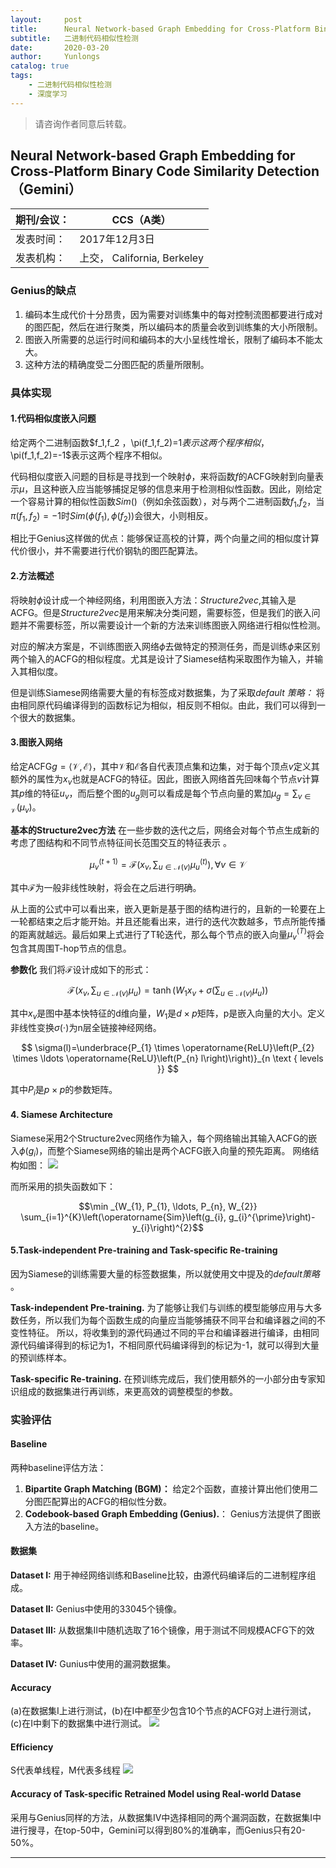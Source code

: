 ```yaml
---
layout:     post
title:      Neural Network-based Graph Embedding for Cross-Platform Binary Code Similarity Detection（Gemini）阅读笔记
subtitle:   二进制代码相似性检测
date:       2020-03-20
author:     Yunlongs
catalog: true
tags:
    - 二进制代码相似性检测
    - 深度学习
---
```


>请咨询作者同意后转载。

## Neural Network-based Graph Embedding for Cross-Platform Binary Code Similarity Detection（Gemini）

|期刊/会议： |CCS（A类）|
| ---|---|
|发表时间：|2017年12月3日|
|发表机构：|上交， California, Berkeley|

### Genius的缺点
1. 编码本生成代价十分昂贵，因为需要对训练集中的每对控制流图都要进行成对的图匹配，然后在进行聚类，所以编码本的质量会收到训练集的大小所限制。
2. 图嵌入所需要的总运行时间和编码本的大小呈线性增长，限制了编码本不能太大。
3. 这种方法的精确度受二分图匹配的质量所限制。

### 具体实现
#### 1.代码相似度嵌入问题
给定两个二进制函数$f_1,f_2 $，$\pi(f_1,f_2)=1$表示这两个程序相似，$\pi(f_1,f_2)=-1$表示这两个程序不相似。

代码相似度嵌入问题的目标是寻找到一个映射$\phi$，来将函数$f$的ACFG映射到向量表示$\mu$，且这种嵌入应当能够捕捉足够的信息来用于检测相似性函数。因此，刚给定一个容易计算的相似性函数$Sim()$（例如余弦函数），对与两个二进制函数$f_1$,$f_2$，当$\pi(f_1,f_2)=-1$时$Sim(\phi(f_1),\phi(f_2))$会很大，小则相反。

相比于Genius这样做的优点：能够保证高校的计算，两个向量之间的相似度计算代价很小，并不需要进行代价钢轨的图匹配算法。


#### 2.方法概述

将映射$\phi$设计成一个神经网络，利用图嵌入方法：*Structure2vec*,其输入是ACFG。但是*Structure2vec*是用来解决分类问题，需要标签，但是我们的嵌入问题并不需要标签，所以需要设计一个新的方法来训练图嵌入网络进行相似性检测。

对应的解决方案是，不训练图嵌入网络$\phi$去做特定的预测任务，而是训练$\phi$来区别两个输入的ACFG的相似程度。尤其是设计了Siamese结构采取图作为输入，并输入其相似度。

但是训练Siamese网络需要大量的有标签成对数据集，为了采取*default 策略：* 将由相同原代码编译得到的函数标记为相似，相反则不相似。由此，我们可以得到一个很大的数据集。

#### 3.图嵌入网络
给定ACFG$g=\langle\mathcal{V}, \mathcal{E}\rangle$，其中$\mathcal{V}$和$\mathcal{E}$各自代表顶点集和边集，对于每个顶点$v$定义其额外的属性为$x_v$也就是ACFG的特征。因此，图嵌入网络首先回味每个节点$v$计算其$p$维的特征$u_v$，而后整个图的$u_g$则可以看成是每个节点向量的累加$\mu_{g}=\sum_{v \in \mathcal{V}}\left(\mu_{v}\right)$。

**基本的Structure2vec方法** 在一些步数的迭代之后，网络会对每个节点生成新的考虑了图结构和不同节点特征间长范围交互的特征表示 。

$$\mu_{v}^{(t+1)}=\mathcal{F}\left(x_{v}, \sum_{u \in \mathcal{N}(v)} \mu_{u}^{(t)}\right), \forall v \in \mathcal{V}$$

其中$\mathcal{F}$为一般非线性映射，将会在之后进行明确。

从上面的公式中可以看出来，嵌入更新是基于图的结构进行的，且新的一轮要在上一轮都结束之后才能开始。并且还能看出来，进行的迭代次数越多，节点所能传播的距离就越远。最后如果上式进行了T轮迭代，那么每个节点的嵌入向量$\mu_{v}^{(T)}$将会包含其周围T-hop节点的信息。

**参数化** 我们将$\mathcal{F}$设计成如下的形式：

$$
\mathcal{F}\left(x_{v}, \sum_{u \in \mathcal{N}(v)} \mu_{u}\right)=\tanh \left(W_{1} x_{v}+\sigma\left(\sum_{u \in \mathcal{N}(v)} \mu_{u}\right)\right)
$$

其中$x_v$是图中基本快特征的d维向量，$W_1$是$d \times p$矩阵，p是嵌入向量的大小。定义非线性变换$\sigma(\cdot)$为n层全链接神经网络。

$$
\sigma(l)=\underbrace{P_{1} \times \operatorname{ReLU}\left(P_{2} \times \ldots \operatorname{ReLU}\left(P_{n} l\right)\right)}_{n \text { levels }}
$$

其中$P_i$是$p \times p$的参数矩阵。

#### 4. Siamese Architecture
Siamese采用2个Structure2vec网络作为输入，每个网络输出其输入ACFG的嵌入$\phi\left(g_{i}\right)$，而整个Siamese网络的输出是两个ACFG嵌入向量的预先距离。
网络结构如图：
![](https://yunlongs-1253041399.cos.ap-chengdu.myqcloud.com/image/Similary_Detection/7.png)

而所采用的损失函数如下：

$$\min _{W_{1}, P_{1}, \ldots, P_{n}, W_{2}} \sum_{i=1}^{K}\left(\operatorname{Sim}\left(g_{i}, g_{i}^{\prime}\right)-y_{i}\right)^{2}$$


#### 5.Task-independent Pre-training and Task-specific Re-training
因为Siamese的训练需要大量的标签数据集，所以就使用文中提及的*default策略* 。

**Task-independent Pre-training.**  为了能够让我们与训练的模型能够应用与大多数任务，所以我们为每个函数生成的向量应当能够捕获不同平台和编译器之间的不变性特征。
所以，将收集到的源代码通过不同的平台和编译器进行编译，由相同源代码编译得到的标记为1，不相同原代码编译得到的标记为-1，就可以得到大量的预训练样本。

**Task-specific Re-training.** 在预训练完成后，我们使用额外的一小部分由专家知识组成的数据集进行再训练，来更高效的调整模型的参数。

### 实验评估
#### Baseline
两种baseline评估方法：
1. **Bipartite Graph Matching (BGM)：** 给定2个函数，直接计算出他们使用二分图匹配算出的ACFG的相似性分数。
2. **Codebook-based Graph Embedding (Genius).**： Genius方法提供了图嵌入方法的baseline。

#### 数据集
**Dataset I:**  用于神经网络训练和Baseline比较，由源代码编译后的二进制程序组成。

**Dataset II:** Genius中使用的33045个镜像。

**Dataset III:** 从数据集Ⅱ中随机选取了16个镜像，用于测试不同规模ACFG下的效率。

**Dataset IV:** Gunius中使用的漏洞数据集。

#### Accuracy
(a)在数据集I上进行测试，(b)在I中都至少包含10个节点的ACFG对上进行测试，(c)在I中剩下的数据集中进行测试。
![](https://yunlongs-1253041399.cos.ap-chengdu.myqcloud.com/image/Similary_Detection/8.png)

#### Efficiency
S代表单线程，M代表多线程
![](https://yunlongs-1253041399.cos.ap-chengdu.myqcloud.com/image/Similary_Detection/9.png)


####  Accuracy of Task-specific Retrained Model using Real-world Datase

采用与Genius同样的方法，从数据集Ⅳ中选择相同的两个漏洞函数，在数据集Ⅰ中进行搜寻，在top-50中，Gemini可以得到80%的准确率，而Genius只有20-50%。

----

